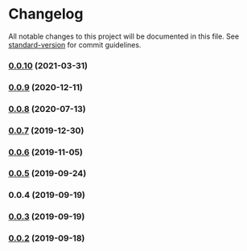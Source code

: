 # Changelog

All notable changes to this project will be documented in this file. See [standard-version](https://github.com/conventional-changelog/standard-version) for commit guidelines.

### [0.0.10](https://github.com/seiwhale/react-sfc-cli/compare/v0.0.9...v0.0.10) (2021-03-31)

### [0.0.9](https://github.com/seiwhale/react-sfc-cli/compare/v0.0.8...v0.0.9) (2020-12-11)

### [0.0.8](https://github.com/seiwhale/react-sfc-cli/compare/v0.0.7...v0.0.8) (2020-07-13)

### [0.0.7](https://github.com/seiwhale/react-sfc-cli/compare/v0.0.6...v0.0.7) (2019-12-30)

### [0.0.6](https://github.com/seiwhale/react-sfc-cli/compare/v0.0.5...v0.0.6) (2019-11-05)

### [0.0.5](https://github.com/LishiJ/react-sfc-cli/compare/v0.0.4...v0.0.5) (2019-09-24)

### 0.0.4 (2019-09-19)

### [0.0.3](https://github.com/seiwhale/react-sfc-cli/compare/v0.0.2...v0.0.3) (2019-09-19)

### [0.0.2](https://github.com/seiwhale/react-sfc-cli/compare/v0.0.5...v0.0.2) (2019-09-18)
